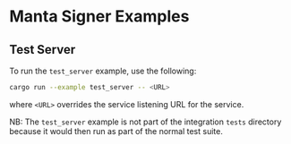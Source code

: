 # Manta Signer Examples

## Test Server

To run the `test_server` example, use the following:

```sh
cargo run --example test_server -- <URL>
```

where `<URL>` overrides the service listening URL for the service.

NB: The `test_server` example is not part of the integration `tests` directory because it would then run as part of the normal test suite.
